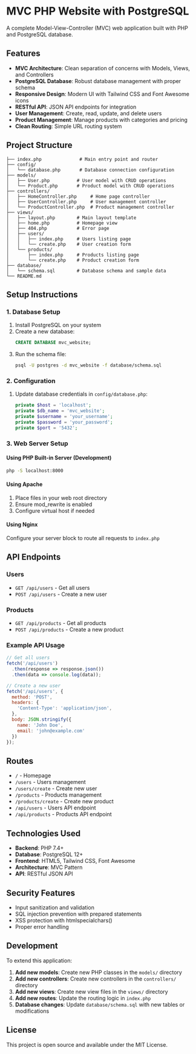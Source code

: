 # MVC PHP Website with PostgreSQL

A complete Model-View-Controller (MVC) web application built with PHP and PostgreSQL database.

## Features

- **MVC Architecture**: Clean separation of concerns with Models, Views, and Controllers
- **PostgreSQL Database**: Robust database management with proper schema
- **Responsive Design**: Modern UI with Tailwind CSS and Font Awesome icons
- **RESTful API**: JSON API endpoints for integration
- **User Management**: Create, read, update, and delete users
- **Product Management**: Manage products with categories and pricing
- **Clean Routing**: Simple URL routing system

## Project Structure

```
├── index.php              # Main entry point and router
├── config/
│   └── database.php       # Database connection configuration
├── models/
│   ├── User.php          # User model with CRUD operations
│   └── Product.php       # Product model with CRUD operations
├── controllers/
│   ├── HomeController.php     # Home page controller
│   ├── UserController.php     # User management controller
│   └── ProductController.php  # Product management controller
├── views/
│   ├── layout.php        # Main layout template
│   ├── home.php          # Homepage view
│   ├── 404.php           # Error page
│   ├── users/
│   │   ├── index.php     # Users listing page
│   │   └── create.php    # User creation form
│   └── products/
│       ├── index.php     # Products listing page
│       └── create.php    # Product creation form
├── database/
│   └── schema.sql        # Database schema and sample data
└── README.md
```

## Setup Instructions

### 1. Database Setup

1. Install PostgreSQL on your system
2. Create a new database:
   ```sql
   CREATE DATABASE mvc_website;
   ```
3. Run the schema file:
   ```bash
   psql -U postgres -d mvc_website -f database/schema.sql
   ```

### 2. Configuration

1. Update database credentials in `config/database.php`:
   ```php
   private $host = 'localhost';
   private $db_name = 'mvc_website';
   private $username = 'your_username';
   private $password = 'your_password';
   private $port = '5432';
   ```

### 3. Web Server Setup

#### Using PHP Built-in Server (Development)
```bash
php -S localhost:8000
```

#### Using Apache
1. Place files in your web root directory
2. Ensure mod_rewrite is enabled
3. Configure virtual host if needed

#### Using Nginx
Configure your server block to route all requests to `index.php`

## API Endpoints

### Users
- `GET /api/users` - Get all users
- `POST /api/users` - Create a new user

### Products
- `GET /api/products` - Get all products  
- `POST /api/products` - Create a new product

### Example API Usage

```javascript
// Get all users
fetch('/api/users')
  .then(response => response.json())
  .then(data => console.log(data));

// Create a new user
fetch('/api/users', {
  method: 'POST',
  headers: {
    'Content-Type': 'application/json',
  },
  body: JSON.stringify({
    name: 'John Doe',
    email: 'john@example.com'
  })
});
```

## Routes

- `/` - Homepage
- `/users` - Users management
- `/users/create` - Create new user
- `/products` - Products management
- `/products/create` - Create new product
- `/api/users` - Users API endpoint
- `/api/products` - Products API endpoint

## Technologies Used

- **Backend**: PHP 7.4+
- **Database**: PostgreSQL 12+
- **Frontend**: HTML5, Tailwind CSS, Font Awesome
- **Architecture**: MVC Pattern
- **API**: RESTful JSON API

## Security Features

- Input sanitization and validation
- SQL injection prevention with prepared statements
- XSS protection with htmlspecialchars()
- Proper error handling

## Development

To extend this application:

1. **Add new models**: Create new PHP classes in the `models/` directory
2. **Add new controllers**: Create new controllers in the `controllers/` directory
3. **Add new views**: Create new view files in the `views/` directory
4. **Add new routes**: Update the routing logic in `index.php`
5. **Database changes**: Update `database/schema.sql` with new tables or modifications

## License

This project is open source and available under the MIT License.